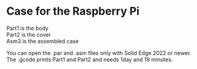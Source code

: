# Case for the Raspberry Pi

Part1 is the body  
Part2 is the cover  
Asm3 is the assembled case  

You can open the .par and .asm files only with Solid Edge 2022 or newer.  
The .gcode prints Part1 and Part2 and needs 1day and 19 minutes.

